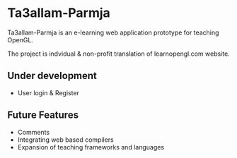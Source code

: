 # Ta3allam-Parmja

<p>Ta3allam-Parmja is an e-learning web application prototype for teaching OpenGL.</p>

<p>The project is indvidual & non-profit translation of learnopengl.com website.</p>

## Under development
* User login & Register

## Future Features
* Comments
* Integrating web based compilers
* Expansion of teaching frameworks and languages